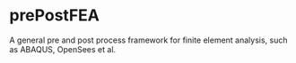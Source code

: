# prePostFEA
A general pre and post process framework for finite element analysis, such as ABAQUS, OpenSees et al.
